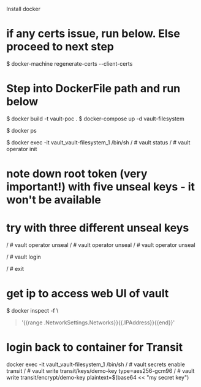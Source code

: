Install docker

# if any certs issue, run below. Else proceed to next step
$ docker-machine regenerate-certs --client-certs

# Step into DockerFile path and run below
$ docker build -t vault-poc .
$ docker-compose up -d vault-filesystem

$ docker ps

$ docker exec -it vault_vault-filesystem_1 /bin/sh
/ # vault status
/ # vault operator init
# note down root token (very important!) with five unseal keys - it won't be available
# try with three different unseal keys
/ # vault operator unseal
/ # vault operator unseal
/ # vault operator unseal

/ # vault login

/ # exit

# get ip to access web UI of vault
$ docker inspect -f \
> '{{range .NetworkSettings.Networks}}{{.IPAddress}}{{end}}' <name of container>


# login back to container for Transit 

docker exec -it vault_vault-filesystem_1 /bin/sh
/ # vault secrets enable transit
/ # vault write transit/keys/demo-key type=aes256-gcm96
/ # vault write transit/encrypt/demo-key plaintext=$(base64 << "my secret key")
